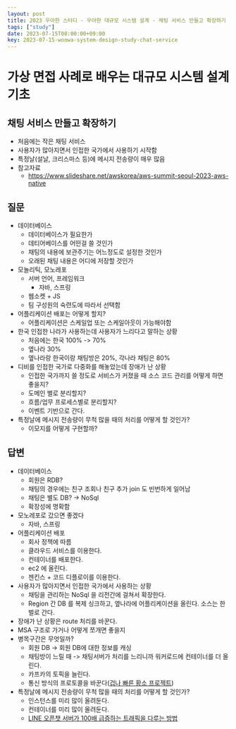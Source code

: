 ```yaml
---
layout: post
title: 2023 우아한 스터디 - 우아한 대규모 시스템 설계 - 채팅 서비스 만들고 확장하기
tags: ["study"]
date: 2023-07-15T00:00:00+09:00
key: 2023-07-15-woowa-system-design-study-chat-service
---
```

# 가상 면접 사례로 배우는 대규모 시스템 설계 기초

## 채팅 서비스 만들고 확장하기
- 처음에는 작은 채팅 서비스
- 사용자가 많아지면서 인접한 국가에서 사용하기 시작함
- 특정날(설날, 크리스마스 등)에 메시지 전송량이 매우 많음
- 참고자료
  - https://www.slideshare.net/awskorea/aws-summit-seoul-2023-aws-native

## 질문
- 데이터베이스
  - 데이터베이스가 필요한가
  - 데티어베이스를 어떤걸 쓸 것인가
  - 채팅의 내용에 보관주기는 어느정도로 설정한 것인가
  - 오래된 채팅 내용은 어디에 저장할 것인가
- 모놀리틱, 모노레포 
  - 서버 언어, 프레임워크 
    - 자바, 스프링 
  - 웹소켓 + JS 
  - 팀 구성원의 숙련도에 따라서 선택함 
- 어플리케이션 배포는 어떻게 할지? 
  - 어플리케이션은 스케일업 또는 스케일아웃이 가능해야함 
- 한국 인접한 나라가 사용하는데 사용자가 느리다고 말하는 상황 
  - 처음에는 한국 100% -> 70% 
  - 옆나라 30% 
  - 옆나라랑 한국이랑 채팅방은 20%, 각나라 채팅은 80%
- 디비를 인접한 국가로 다중화를 해놓았는데 장애가 난 상황 
  - 인접한 국가까지 쓸 정도로 서비스가 커졌을 때 소스 코드 관리를 어떻게 하면 좋을지? 
  - 도메인 별로 분리할지? 
  - 흐름/업무 프로세스별로 분리할지? 
  - 이벤트 기반으로 간다. 
- 특정날에 메시지 전송량이 무척 많을 때의 처리를 어떻게 할 것인가? 
  - 이모지를 어떻게 구현할까? 
## 답변
- 데이터베이스
  - 회원은 RDB?
  - 채팅의 경우에는 친구 조회나 친구 추가 join 도 빈번하게 일어남
  - 채팅은 별도 DB? -> NoSql
  - 확장성에 명확함
- 모노레포로 갔으면 좋겠다
  - 자바, 스프링
- 어플리케이션 배포
  - 회사 정책에 따름
  - 클라우드 서비스를 이용한다.
  - 컨테이너를 배포한다.
  - ec2 에 올린다.
  - 젠킨스 + 코드 디플로이를 이용한다.
- 사용자가 많아지면서 인접한 국가에서 사용하는 상황
  - 채팅을 관리하는 NoSql 을 리전간에 걸쳐서 확장한다.
  - Region 간 DB 를 복제 싱크하고, 옆나라에 어플리케이션을 올린다. 소스는 한벌로 간다.
- 장애가 난 상황은 route 처리를 바꾼다.
- MSA 구조로 가거나 어떻게 쪼개면 좋을지
- 병목구간은 무엇일까?
  - 회원 DB -> 회원 DB에 대한 정보를 캐싱
  - 채팅방이 느릴 때 -> 채팅서버가 처리를 느리니까 워커로드에 컨테이너를 더 올린다.
  - 카프카의 토픽을 늘린다.
  - 통신 방식의 프로토콜을 바꾼다([겁나 빠른 황소 프로젝트](https://yunknows.tistory.com/31))
- 특정날에 메시지 전송량이 무척 많을 때의 처리를 어떻게 할 것인가?
  - 인스턴스를 미리 많이 올려둔다.
  - 컨테이너를 미리 많이 올려둔다.
  - [LINE 오픈챗 서버가 100배 급증하는 트래픽을 다루는 방법](https://engineering.linecorp.com/ko/blog/how-line-openchat-server-handles-extreme-traffic-spikes)